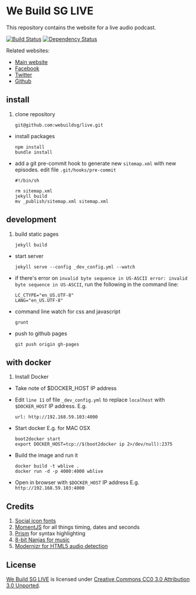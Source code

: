 # We Build SG LIVE

This repository contains the website for a live audio podcast.

[![Build Status](https://travis-ci.org/webuildsg/live.svg)](https://travis-ci.org/webuildsg/live) [![Dependency Status](https://gemnasium.com/webuildsg/live.svg)](https://gemnasium.com/webuildsg/live)

Related websites:

- [Main website](http://live.webuild.sg/)
- [Facebook](http://facebook.com/webuildsg)
- [Twitter](https://twitter.com/webuildsg)
- [Github](https://github.com/webuildsg/live)

## install

1. clone repository

    ```
    git@github.com:webuildsg/live.git
    ```
- install packages

    ```
    npm install
    bundle install
    ```
- add a git pre-commit hook to generate new `sitemap.xml` with new episodes. edit file `.git/hooks/pre-commit`

    ```
    #!/bin/sh

    rm sitemap.xml
    jekyll build
    mv _publish/sitemap.xml sitemap.xml
    ```

## development

1. build static pages

    ```
    jekyll build
    ```

- start server

    ```
    jekyll serve --config _dev_config.yml --watch
    ```
- if there's error on `invalid byte sequence in US-ASCII
error: invalid byte sequence in US-ASCII`, run the following in the command line:

    ```
    LC_CTYPE="en_US.UTF-8"
    LANG="en_US.UTF-8"
    ```

- command line watch for css and javascript

    ```
    grunt
    ```
- push to github pages

    ```
    git push origin gh-pages
    ```

## with docker

1. Install Docker
- Take note of $DOCKER_HOST IP address
- Edit `line 11` of file `_dev_config.yml` to replace `localhost` with `$DOCKER_HOST` IP address. E.g.

	```
	url: http://192.168.59.103:4000
	```
- Start docker E.g. for MAC OSX

	```
	boot2docker start
	export DOCKER_HOST=tcp://$(boot2docker ip 2>/dev/null):2375
	```
- Build the image and run it

	```
	docker build -t wblive .
	docker run -d -p 4000:4000 wblive
	```
- Open in browser with `$DOCKER_HOST` IP address E.g. `http://192.168.59.103:4000`


## Credits

1. [Social icon fonts](http://drinchev.github.io/monosocialiconsfont/)
1. [MomentJS](http://momentjs.com/) for all things timing, dates and seconds
1. [Prism](http://prismjs.com/index.html) for syntax highlighting
1. [8-bit Nanjas for music](http://freemusicarchive.org/music/8-Bit_Ninjas/Party_in_Space/kzz007_-_12_-_8-bit_ninjas_-_shiny_spaceship)
1. [Modernizr for HTML5 audio detection](http://modernizr.com/)

## License

[We Build SG LIVE](http://live.webuild.sg) is licensed under [Creative Commons CC0 3.0 Attribution 3.0 Unported](http://creativecommons.org/licenses/by/3.0).
